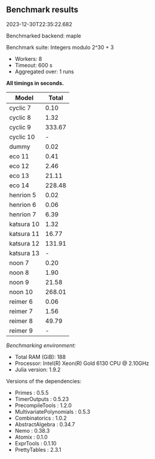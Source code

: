 ## Benchmark results

2023-12-30T22:35:22.682

Benchmarked backend: maple

Benchmark suite: Integers modulo 2^30 + 3

- Workers: 8
- Timeout: 600 s
- Aggregated over: 1 runs

**All timings in seconds.**

|Model|Total|
|-----|---|
|cyclic 7|0.10|
|cyclic 8|1.32|
|cyclic 9|333.67|
|cyclic 10| - |
|dummy|0.02|
|eco 11|0.41|
|eco 12|2.46|
|eco 13|21.11|
|eco 14|228.48|
|henrion 5|0.02|
|henrion 6|0.06|
|henrion 7|6.39|
|katsura 10|1.32|
|katsura 11|16.77|
|katsura 12|131.91|
|katsura 13| - |
|noon 7|0.20|
|noon 8|1.90|
|noon 9|21.58|
|noon 10|268.01|
|reimer 6|0.06|
|reimer 7|1.56|
|reimer 8|49.79|
|reimer 9| - |

*Benchmarking environment:*

* Total RAM (GiB): 188
* Processor: Intel(R) Xeon(R) Gold 6130 CPU @ 2.10GHz
* Julia version: 1.9.2

Versions of the dependencies:

* Primes : 0.5.5
* TimerOutputs : 0.5.23
* PrecompileTools : 1.2.0
* MultivariatePolynomials : 0.5.3
* Combinatorics : 1.0.2
* AbstractAlgebra : 0.34.7
* Nemo : 0.38.3
* Atomix : 0.1.0
* ExprTools : 0.1.10
* PrettyTables : 2.3.1
